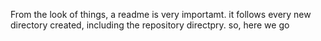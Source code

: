 From the look of things, a readme is very importamt. it follows every new directory created, including the repository directpry. so, here we go

